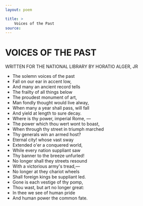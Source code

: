 ```yaml
---
layout: poem

title: >
    Voices of the Past
source: 
---
```


       	 
# VOICES OF THE PAST
 WRITTEN FOR THE NATIONAL LIBRARY BY HORATIO ALGER, JR

   - The  solemn voices of the past 
-    Fall on our ear in accent low, 
- And many an ancient record tells 
-    The frailty of all things below  
- The proudest monument of art, 
-    Man fondly thought would live alway, 
- When many a year shall pass, will fall 
-    And yield at length to sure decay.  
- Where is thy power, imperial Rome, — 
-    The power which thou wert wont to boast, 
- When through thy street in triumph marched 
-    Thy generals win an armed host?  
- Eternal city!  whose vast sway 
-    Extended o'er a conquered world, 
- While every nation suppliant saw 
- 	Thy banner to the breeze unfurled!  
- No longer shall they streets resound 
-    With a victorious army's tread,— 
- No longer at they chariot wheels 
-    Shall foreign kings be suppliant led.  
- Gone is each vestige of thy pomp, 
-    Thou wast, but art no longer great: 
- In thee we see of human pride 
-    And human power the common fate. 
      